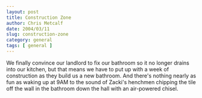 ```yaml
---
layout: post
title: Construction Zone
author: Chris Metcalf
date: 2004/03/11
slug: construction-zone
category: general
tags: [ general ]
---
```


We finally convince our landlord to fix our bathroom so it no longer drains into our kitchen, but that means we have to put up with a week of construction as they build us a new bathroom.
And there's nothing nearly as fun as waking up at 9AM to the sound of Zacki's henchmen chipping the tile off the wall in the bathroom down the hall with an air-powered chisel.
